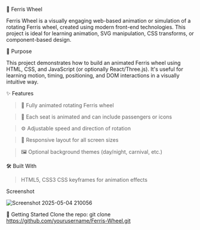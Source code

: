 🎡 Ferris Wheel

Ferris Wheel is a visually engaging web-based animation or simulation of a rotating Ferris wheel, created using modern front-end technologies. This project is ideal for learning animation, SVG manipulation, CSS transforms, or component-based design.

🎯 Purpose

This project demonstrates how to build an animated Ferris wheel using HTML, CSS, and JavaScript (or optionally React/Three.js). It's useful for learning motion, timing, positioning, and DOM interactions in a visually intuitive way.

✨ Features

> 🎡 Fully animated rotating Ferris wheel

> 🧩 Each seat is animated and can include passengers or icons

> ⚙️ Adjustable speed and direction of rotation

> 📱 Responsive layout for all screen sizes

> 🖼️ Optional background themes (day/night, carnival, etc.)

🛠️ Built With
> HTML5, CSS3
> CSS keyframes for animation effects

Screenshot

![Screenshot 2025-05-04 210056](https://github.com/user-attachments/assets/be08e9ef-b0f9-4d17-8a68-59c2ae42532a)


🚀 Getting Started
Clone the repo:
git clone https://github.com/yourusername/Ferris-Wheel.git
